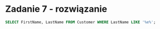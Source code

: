 # Zadanie 7 - rozwiązanie

```SQL
SELECT FirstName, LastName FROM Customer WHERE LastName LIKE '%e%';
```
